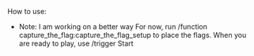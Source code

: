 How to use:
* Note: I am working on a better way 
For now, run /function capture_the_flag:capture_the_flag_setup to place the flags. When you are ready to play, use /trigger Start

